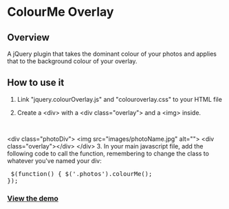 # ColourMe Overlay

## Overview

A jQuery plugin that takes the dominant colour of your photos and applies that to the background colour of your overlay.

## How to use it
1. Link "jquery.colourOverlay.js" and "colouroverlay.css" to your HTML file</p>

2. Create a <span class="code">&lt;div&gt;</span> with a <span class="code">&lt;div class=&quot;overlay&quot;&gt;</span> and a <span class="code">&lt;img&gt;</span> inside. </p>
	<pre> 
&lt;div class=&quot;photoDiv&quot;&gt;
	&lt;img src=&quot;images/photoName.jpg&quot; alt=&quot;&quot;&gt;
	&lt;div class=&quot;overlay&quot;&gt;&lt;/div&gt;
&lt;/div&gt;
	</pre>
3. In your main javascript file, add the following code to call the function, remembering to change the class to whatever you've named your div: </p>
	<pre class="function">
$(function() {
	$('.photos').colourMe();
});
	</pre>

### [View the demo](http://sarah-hunter.github.io/ColourMe-Overlay-Plugin/)
